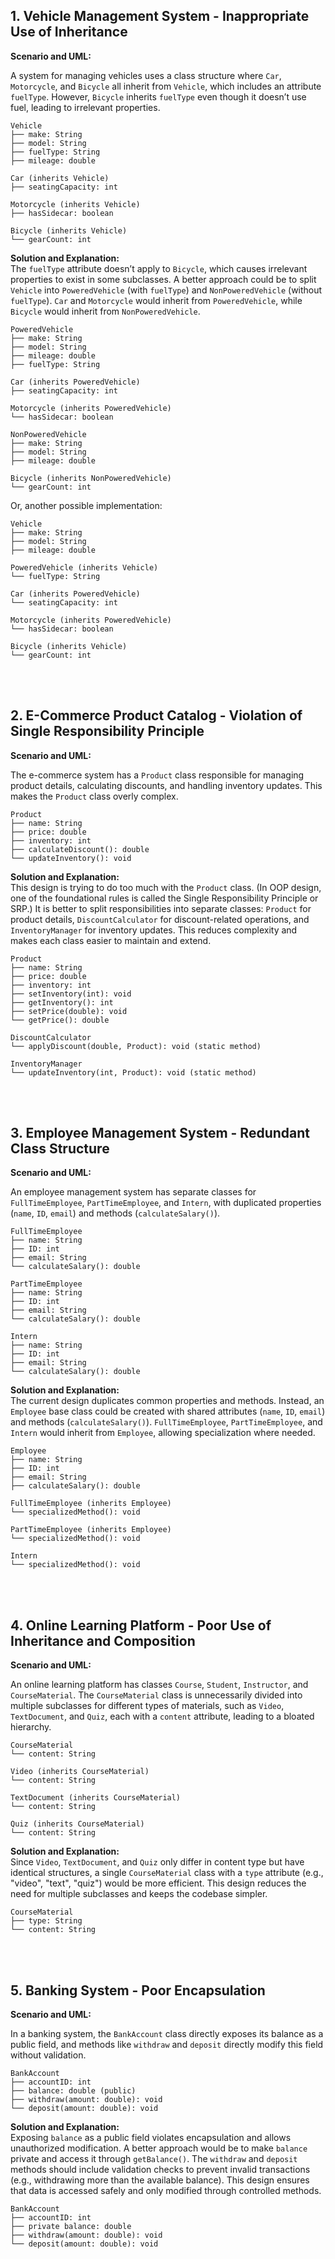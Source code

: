 ## 1. Vehicle Management System - Inappropriate Use of Inheritance

**Scenario and UML:**

A system for managing vehicles uses a class structure where `Car`, `Motorcycle`, and `Bicycle` all inherit from `Vehicle`, which includes an attribute `fuelType`. However, `Bicycle` inherits `fuelType` even though it doesn’t use fuel, leading to irrelevant properties.

```plaintext
Vehicle
├── make: String
├── model: String
├── fuelType: String
├── mileage: double

Car (inherits Vehicle)
├── seatingCapacity: int

Motorcycle (inherits Vehicle)
├── hasSidecar: boolean

Bicycle (inherits Vehicle)
└── gearCount: int
```

**Solution and Explanation:**  
The `fuelType` attribute doesn’t apply to `Bicycle`, which causes irrelevant properties to exist in some subclasses. A better approach could be to split `Vehicle` into `PoweredVehicle` (with `fuelType`) and `NonPoweredVehicle` (without `fuelType`). `Car` and `Motorcycle` would inherit from `PoweredVehicle`, while `Bicycle` would inherit from `NonPoweredVehicle`.

```plaintext
PoweredVehicle
├── make: String
├── model: String
├── mileage: double
├── fuelType: String

Car (inherits PoweredVehicle)
├── seatingCapacity: int

Motorcycle (inherits PoweredVehicle)
└── hasSidecar: boolean

NonPoweredVehicle
├── make: String
├── model: String
├── mileage: double

Bicycle (inherits NonPoweredVehicle)
└── gearCount: int
```

Or, another possible implementation:

```plaintext
Vehicle
├── make: String
├── model: String
├── mileage: double

PoweredVehicle (inherits Vehicle)
└── fuelType: String

Car (inherits PoweredVehicle)
└── seatingCapacity: int

Motorcycle (inherits PoweredVehicle)
└── hasSidecar: boolean

Bicycle (inherits Vehicle)
└── gearCount: int
```

<br><br>

## 2. E-Commerce Product Catalog - Violation of Single Responsibility Principle

**Scenario and UML:**

The e-commerce system has a `Product` class responsible for managing product details, calculating discounts, and handling inventory updates. This makes the `Product` class overly complex.

```plaintext
Product
├── name: String
├── price: double
├── inventory: int
├── calculateDiscount(): double
└── updateInventory(): void
```

**Solution and Explanation:**  
This design is trying to do too much with the `Product` class. (In OOP design, one of the foundational rules is called the Single Responsibility Principle or SRP.) It is better to split responsibilities into separate classes: `Product` for product details, `DiscountCalculator` for discount-related operations, and `InventoryManager` for inventory updates. This reduces complexity and makes each class easier to maintain and extend.

```plaintext
Product
├── name: String
├── price: double
├── inventory: int
├── setInventory(int): void
├── getInventory(): int
├── setPrice(double): void
└── getPrice(): double

DiscountCalculator
└── applyDiscount(double, Product): void (static method)

InventoryManager
└── updateInventory(int, Product): void (static method)
```

<br><br>


## 3. Employee Management System - Redundant Class Structure

**Scenario and UML:**

An employee management system has separate classes for `FullTimeEmployee`, `PartTimeEmployee`, and `Intern`, with duplicated properties (`name`, `ID`, `email`) and methods (`calculateSalary()`).

```plaintext
FullTimeEmployee
├── name: String
├── ID: int
├── email: String
└── calculateSalary(): double

PartTimeEmployee
├── name: String
├── ID: int
├── email: String
└── calculateSalary(): double

Intern
├── name: String
├── ID: int
├── email: String
└── calculateSalary(): double
```

**Solution and Explanation:**  
The current design duplicates common properties and methods. Instead, an `Employee` base class could be created with shared attributes (`name`, `ID`, `email`) and methods (`calculateSalary()`). `FullTimeEmployee`, `PartTimeEmployee`, and `Intern` would inherit from `Employee`, allowing specialization where needed.

```plaintext
Employee
├── name: String
├── ID: int
├── email: String
├── calculateSalary(): double

FullTimeEmployee (inherits Employee)
└── specializedMethod(): void

PartTimeEmployee (inherits Employee)
└── specializedMethod(): void

Intern
└── specializedMethod(): void
```

<br><br>

## 4. Online Learning Platform - Poor Use of Inheritance and Composition

**Scenario and UML:**

An online learning platform has classes `Course`, `Student`, `Instructor`, and `CourseMaterial`. The `CourseMaterial` class is unnecessarily divided into multiple subclasses for different types of materials, such as `Video`, `TextDocument`, and `Quiz`, each with a `content` attribute, leading to a bloated hierarchy.

```plaintext
CourseMaterial
└── content: String

Video (inherits CourseMaterial)
└── content: String

TextDocument (inherits CourseMaterial)
└── content: String

Quiz (inherits CourseMaterial)
└── content: String
```

**Solution and Explanation:**  
Since `Video`, `TextDocument`, and `Quiz` only differ in content type but have identical structures, a single `CourseMaterial` class with a `type` attribute (e.g., "video", "text", "quiz") would be more efficient. This design reduces the need for multiple subclasses and keeps the codebase simpler.


```plaintext
CourseMaterial
├── type: String
└── content: String
```

<br><br>

## 5. Banking System - Poor Encapsulation

**Scenario and UML:**

In a banking system, the `BankAccount` class directly exposes its balance as a public field, and methods like `withdraw` and `deposit` directly modify this field without validation.

```plaintext
BankAccount
├── accountID: int
├── balance: double (public)
├── withdraw(amount: double): void
└── deposit(amount: double): void
```

**Solution and Explanation:**  
Exposing `balance` as a public field violates encapsulation and allows unauthorized modification. A better approach would be to make `balance` private and access it through `getBalance()`. The `withdraw` and `deposit` methods should include validation checks to prevent invalid transactions (e.g., withdrawing more than the available balance). This design ensures that data is accessed safely and only modified through controlled methods.

```plaintext
BankAccount
├── accountID: int
├── private balance: double
├── withdraw(amount: double): void
└── deposit(amount: double): void
```

<br><br>
